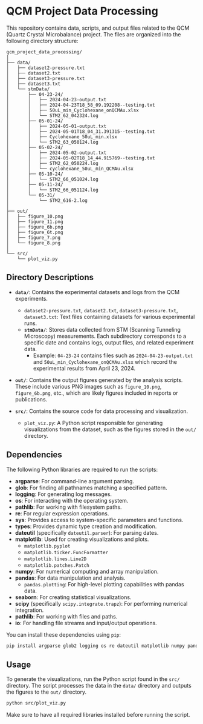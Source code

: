 # QCM Project Data Processing

This repository contains data, scripts, and output files related to the QCM (Quartz Crystal Microbalance) project. The files are organized into the following directory structure:

```
qcm_project_data_processing/
│
├── data/
│   ├── dataset2-pressure.txt
│   ├── dataset2.txt
│   ├── dataset3-pressure.txt
│   ├── dataset3.txt
│   └── stmData/
│       ├── 04-23-24/
│       │   ├── 2024-04-23-output.txt
│       │   ├── 2024-04-23T18_58_09.192208--testing.txt
│       │   ├── 50uL_min_Cyclohexane_onQCMAu.xlsx
│       │   └── STM2_62_042324.log
│       ├── 05-01-24/
│       │   ├── 2024-05-01-output.txt
│       │   ├── 2024-05-01T18_04_31.391315--testing.txt
│       │   ├── Cyclohexane_50uL_min.xlsx
│       │   └── STM2_63_050124.log
│       ├── 05-02-24/
│       │   ├── 2024-05-02-output.txt
│       │   ├── 2024-05-02T18_14_44.915769--testing.txt
│       │   ├── STM2_62_050224.log
│       │   └── cyclohexane_50uL_min_QCMAu.xlsx
│       ├── 05-10-24/
│       │   └── STM2_66_051024.log
│       ├── 05-11-24/
│       │   └── STM2_66_051124.log
│       └── 05-31/
│           └── STM2_616-2.log
│
├── out/
│   ├── figure_10.png
│   ├── figure_11.png
│   ├── figure_6b.png
│   ├── figure_6t.png
│   ├── figure_7.png
│   └── figure_8.png
│
└── src/
    └── plot_viz.py
```

## Directory Descriptions

- **`data/`**: Contains the experimental datasets and logs from the QCM experiments.
  - `dataset2-pressure.txt`, `dataset2.txt`, `dataset3-pressure.txt`, `dataset3.txt`: Text files containing datasets for various experimental runs.
  - **`stmData/`**: Stores data collected from STM (Scanning Tunneling Microscopy) measurements. Each subdirectory corresponds to a specific date and contains logs, output files, and related experiment data.
    - Example: `04-23-24` contains files such as `2024-04-23-output.txt` and `50uL_min_Cyclohexane_onQCMAu.xlsx` which record the experimental results from April 23, 2024.
    
- **`out/`**: Contains the output figures generated by the analysis scripts. These include various PNG images such as `figure_10.png`, `figure_6b.png`, etc., which are likely figures included in reports or publications.

- **`src/`**: Contains the source code for data processing and visualization.
  - `plot_viz.py`: A Python script responsible for generating visualizations from the dataset, such as the figures stored in the `out/` directory.

## Dependencies

The following Python libraries are required to run the scripts:

- **argparse**: For command-line argument parsing.
- **glob**: For finding all pathnames matching a specified pattern.
- **logging**: For generating log messages.
- **os**: For interacting with the operating system.
- **pathlib**: For working with filesystem paths.
- **re**: For regular expression operations.
- **sys**: Provides access to system-specific parameters and functions.
- **types**: Provides dynamic type creation and modification.
- **dateutil** (specifically `dateutil.parser`): For parsing dates.
- **matplotlib**: Used for creating visualizations and plots.
  - `matplotlib.pyplot`
  - `matplotlib.ticker.FuncFormatter`
  - `matplotlib.lines.Line2D`
  - `matplotlib.patches.Patch`
- **numpy**: For numerical computing and array manipulation.
- **pandas**: For data manipulation and analysis.
  - `pandas.plotting`: For high-level plotting capabilities with pandas data.
- **seaborn**: For creating statistical visualizations.
- **scipy** (specifically `scipy.integrate.trapz`): For performing numerical integration.
- **pathlib**: For working with files and paths.
- **io**: For handling file streams and input/output operations.

You can install these dependencies using `pip`:

```bash
pip install argparse glob2 logging os re dateutil matplotlib numpy pandas seaborn scipy pathlib io
```

## Usage

To generate the visualizations, run the Python script found in the `src/` directory. The script processes the data in the `data/` directory and outputs the figures to the `out/` directory.

```bash
python src/plot_viz.py
```

Make sure to have all required libraries installed before running the script.
